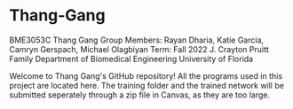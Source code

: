 # Thang-Gang
BME3053C
Thang Gang Group Members: Rayan Dharia, Katie Garcia, Camryn Gerspach, Michael Olagbiyan
Term: Fall 2022
J. Crayton Pruitt Family Department of Biomedical Engineering
University of Florida

Welcome to Thang Gang's GitHub repository! All the programs used in this project are located here. The training folder and the trained network will be submitted seperately through a zip file in Canvas, as they are too large.
